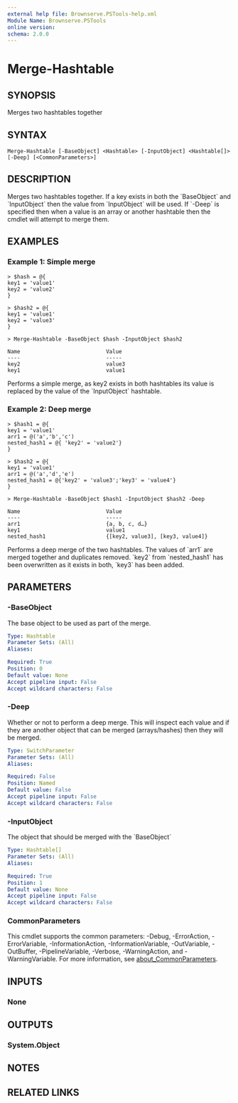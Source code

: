 ```yaml
---
external help file: Brownserve.PSTools-help.xml
Module Name: Brownserve.PSTools
online version:
schema: 2.0.0
---
```


# Merge-Hashtable

## SYNOPSIS
Merges two hashtables together

## SYNTAX

```
Merge-Hashtable [-BaseObject] <Hashtable> [-InputObject] <Hashtable[]> [-Deep] [<CommonParameters>]
```

## DESCRIPTION
Merges two hashtables together.
If a key exists in both the \`BaseObject\` and \`InputObject\` then the value from \`InputObject\` will be used.
If \`-Deep\` is specified then when a value is an array or another hashtable then the cmdlet will attempt to merge them.

## EXAMPLES

### Example 1: Simple merge
```
> $hash = @{ 
key1 = 'value1'
key2 = 'value2'
}

> $hash2 = @{
key1 = 'value1'
key2 = 'value3'
}

> Merge-Hashtable -BaseObject $hash -InputObject $hash2

Name                           Value
----                           -----
key2                           value3
key1                           value1
```

Performs a simple merge, as key2 exists in both hashtables its value is replaced by the value of the \`InputObject\` hashtable.

### Example 2: Deep merge
```
> $hash1 = @{
key1 = 'value1'
arr1 = @('a','b','c')
nested_hash1 = @{ 'key2' = 'value2'}
}

> $hash2 = @{
key1 = 'value1'
arr1 = @('a','d','e')
nested_hash1 = @{'key2' = 'value3';'key3' = 'value4'}
}

> Merge-Hashtable -BaseObject $hash1 -InputObject $hash2 -Deep

Name                           Value
----                           -----
arr1                           {a, b, c, d…}
key1                           value1
nested_hash1                   {[key2, value3], [key3, value4]}
```

Performs a deep merge of the two hashtables.
The values of \`arr1\` are merged together and duplicates removed.
\`key2\` from \`nested_hash1\` has been overwritten as it exists in both, \`key3\` has been added.

## PARAMETERS

### -BaseObject
The base object to be used as part of the merge.

```yaml
Type: Hashtable
Parameter Sets: (All)
Aliases:

Required: True
Position: 0
Default value: None
Accept pipeline input: False
Accept wildcard characters: False
```

### -Deep
Whether or not to perform a deep merge.
This will inspect each value and if they are another object that can be merged (arrays/hashes) then they will be merged.

```yaml
Type: SwitchParameter
Parameter Sets: (All)
Aliases:

Required: False
Position: Named
Default value: False
Accept pipeline input: False
Accept wildcard characters: False
```

### -InputObject
The object that should be merged with the \`BaseObject\`

```yaml
Type: Hashtable[]
Parameter Sets: (All)
Aliases:

Required: True
Position: 1
Default value: None
Accept pipeline input: False
Accept wildcard characters: False
```

### CommonParameters
This cmdlet supports the common parameters: -Debug, -ErrorAction, -ErrorVariable, -InformationAction, -InformationVariable, -OutVariable, -OutBuffer, -PipelineVariable, -Verbose, -WarningAction, and -WarningVariable. For more information, see [about_CommonParameters](http://go.microsoft.com/fwlink/?LinkID=113216).

## INPUTS

### None
## OUTPUTS

### System.Object
## NOTES

## RELATED LINKS

